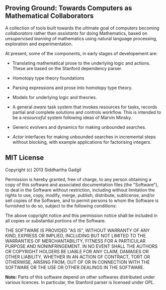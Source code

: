 ## Proving Ground: Towards Computers as Mathematical CollaboratorsA collection of tools built towards the ultimate goal of computers becoming *collaborators* rather than *assistants* for doing Mathematics, based on *unsupervised learning* of mathematics using natural language processing, exploration and experimentation. At present, some of the components, in early stages of developement are:* Translating mathematical prose to the underlying logic and actions. These are based on the Stanford dependency parser.* Homotopy type theory foundations* Parsing expressions and prose into homotopy type theory.* Models for underlying logic and theories.* A general *aware* task system that invokes resources for tasks, records partial and complete solutions and controls workflow. This is intended to be a *resourceful* system following ideas of Marvin Minsky.* Generic evolvers and dynamics for making unbounded searches.* *Actor* interfaces for making unbounded searches in incremental steps without blocking, with example applications for factorising integers. ## MIT LicenseCopyright (c) 2013 Siddhartha GadgilPermission is hereby granted, free of charge, to any person obtaining a copyof this software and associated documentation files (the "Software"), to dealin the Software without restriction, including without limitation the rightsto use, copy, modify, merge, publish, distribute, sublicense, and/or sellcopies of the Software, and to permit persons to whom the Software isfurnished to do so, subject to the following conditions:The above copyright notice and this permission notice shall be included inall copies or substantial portions of the Software.THE SOFTWARE IS PROVIDED "AS IS", WITHOUT WARRANTY OF ANY KIND, EXPRESS ORIMPLIED, INCLUDING BUT NOT LIMITED TO THE WARRANTIES OF MERCHANTABILITY,FITNESS FOR A PARTICULAR PURPOSE AND NONINFRINGEMENT. IN NO EVENT SHALL THEAUTHORS OR COPYRIGHT HOLDERS BE LIABLE FOR ANY CLAIM, DAMAGES OR OTHERLIABILITY, WHETHER IN AN ACTION OF CONTRACT, TORT OR OTHERWISE, ARISING FROM,OUT OF OR IN CONNECTION WITH THE SOFTWARE OR THE USE OR OTHER DEALINGS INTHE SOFTWARE.**Note:** Parts of this software depend on other softwares distributed under various licences. In particular, the Stanford parser is licensed under *GPL*.